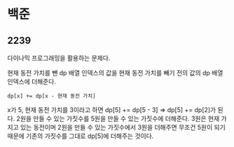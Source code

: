 # 백준

## 2239

다이나믹 프로그래밍을 활용하는 문제다.

현재 동전 가치를 뺀 dp 배열 인덱스의 값을 현재 동전 가치를 빼기 전의 값의 dp 배열 인덱스에 더해준다.

```
dp[x] += dp[x - 현재 동전 가치]
```

x가 5, 현재 동전 가치를 3이라고 하면 dp[5] += dp[5 - 3] => dp[5] += dp[2]가 된다. 2원을 만들 수 있는 가짓수를 5원을 만들 수 있는 가짓수에 더해준다. 3원은 현재 가지고 있는 동전이며 2원을 만들 수 있는 가짓수에서 3원을 더해주면 무조건 5원이 되기 때문에 기존의 가짓수를 그대로 dp[5]에 더해주는 것이다.

